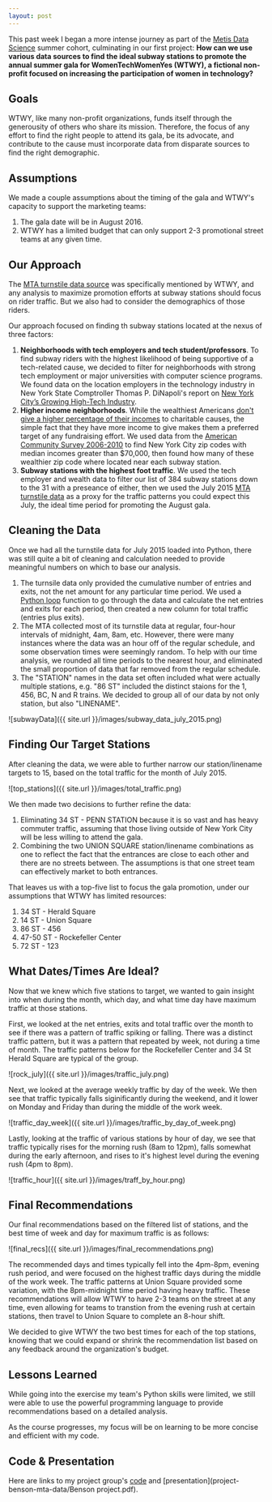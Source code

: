 ```yaml
---
layout: post
---
```


This past week I began a more intense journey as part of the [Metis Data Science](http://www.thisismetis.com/data-science) summer cohort, culminating in our first project: **How can we use various data sources to find the ideal subway stations to promote the annual summer gala for WomenTechWomenYes (WTWY), a fictional non-profit focused on increasing the participation of women in technology?**

## Goals

WTWY, like many non-profit organizations, funds itself through the generousity of others who share its mission. Therefore, the focus of any effort to find the right people to attend its gala, be its advocate, and contribute to the cause must incorporate data from disparate sources to find the right demographic.

## Assumptions

We made a couple assumptions about the timing of the gala and WTWY's capacity to support the marketing teams:
1. The gala date will be in August 2016.
2. WTWY has a limited budget that can only support 2-3 promotional street teams at any given time.

## Our Approach

The [MTA turnstile data source](http://web.mta.info/developers/turnstile.html) was specifically mentioned by WTWY, and any analysis to maximize promotion efforts at subway stations should focus on rider traffic. But we also had to consider the demographics of those riders.

Our approach focused on finding th subway stations located at the nexus of three factors:

1. **Neighborhoods with tech employers and tech student/professors**. To find subway riders with the highest likelihood of being supportive of a tech-related cause, we decided to filter for neighborhoods with strong tech employment or major universities with computer science programs. We found data on the location employers in the technology industry in New York State Comptroller Thomas P. DiNapoli's report on [New York City’s Growing High-Tech Industry](https://www.osc.state.ny.us/osdc/rpt2-2015.pdf).
2. **Higher income neighborhoods**. While the wealthiest Americans [don't give a higher percentage of their incomes](https://philanthropy.com/article/As-Wealthy-Give-Smaller-Share/152481) to charitable causes, the simple fact that they have more income to give makes them a preferred target of any fundraising effort. We used data from the [American Community Survey 2006-2010](https://www.census.gov/programs-surveys/acs/data.html) to find New York City zip codes with median incomes greater than $70,000, then found how many of these wealthier zip code where located near each subway station.
3. **Subway stations with the highest foot traffic**. We used the tech employer and wealth data to filter our list of 384 subway stations down to the 31 with a preseance of either, then we used the July 2015 [MTA turnstile data](http://web.mta.info/developers/turnstile.html) as a proxy for the traffic patterns you could expect this July, the ideal time period for promoting the August gala.

## Cleaning the Data

Once we had all the turnstile data for July 2015 loaded into Python, there was still quite a bit of cleaning and calculation needed to provide meaningful numbers on which to base our analysis. 

1. The turnsile data only provided the cumulative number of entries and exits, not the net amount for any particular time period. We used a [Python loop](http://www.tutorialspoint.com/python/python_loops.htm) function to go through the data and calculate the net entries and exits for each period, then created a new column for total traffic (entries plus exits).
2. The MTA collected most of its turnstile data at regular, four-hour intervals of midnight, 4am, 8am, etc. However, there were many instances where the data was an hour off of the regular schedule, and some observation times were seemingly random. To help with our time analysis, we rounded all time periods to the nearest hour, and eliminated the small proportion of data that far removed from the regular schedule.
3. The "STATION" names in the data set often included what were actually multiple stations, e.g. "86 ST" included the distinct staions for the 1, 456, BC, N and R trains. We decided to group all of our data by not only station, but also "LINENAME".

![subwayData]({{ site.url }}/images/subway_data_july_2015.png)

## Finding Our Target Stations

After cleaning the data, we were able to further narrow our station/linename targets to 15, based on the total traffic for the month of July 2015.

![top_stations]({{ site.url }}/images/total_traffic.png)

We then made two decisions to further refine the data:
1. Eliminating 34 ST - PENN STATION because it is so vast and has heavy commuter traffic, assuming that those living outside of New York City will be less willing to attend the gala.
2. Combining the two UNION SQUARE station/linename combinations as one to reflect the fact that the entrances are close to each other and there are no streets between. The assumptions is that one street team can effectively market to both entrances.

That leaves us with a top-five list to focus the gala promotion, under our assumptions that WTWY has limited resources:
1. 34 ST - Herald Square
2. 14 ST - Union Square
3. 86 ST - 456
4. 47-50 ST - Rockefeller Center
5. 72 ST - 123

## What Dates/Times Are Ideal?

Now that we knew which five stations to target, we wanted to gain insight into when during the month, which day, and what time day have maximum traffic at those stations.

First, we looked at the net entries, exits and total traffic over the month to see if there was a pattern of traffic spiking or falling. There was a distinct traffic pattern, but it was a pattern that repeated by week, not during a time of month. The traffic patterns below for the Rockefeller Center and 34 St Herald Square are typical of the group.

![rock_july]({{ site.url }}/images/traffic_july.png)


Next, we looked at the average weekly traffic by day of the week. We then see that traffic typically falls siginificantly during the weekend, and it lower on Monday and Friday than during the middle of the work week.

![traffic_day_week]({{ site.url }}/images/traffic_by_day_of_week.png)


Lastly, looking at the traffic of various stations by hour of day, we see that traffic typically rises for the morning rush (8am to 12pm), falls somewhat during the early afternoon, and rises to it's highest level during the evening rush (4pm to 8pm).

![traffic_hour]({{ site.url }}/images/traff_by_hour.png)

## Final Recommendations

Our final recommendations based on the filtered list of stations, and the best time of week and day for maximum traffic is as follows:

![final_recs]({{ site.url }}/images/final_recommendations.png)

The recommended days and times typically fell into the 4pm-8pm, evening rush period, and were focused on the highest traffic days during the middle of the work week. The traffic patterns at Union Square provided some variation, with the 8pm-midnight time period having heavy traffic. These recommendations will allow WTWY to have 2-3 teams on the street at any time, even allowing for teams to transtion from the evening rush at certain stations, then travel to Union Square to complete an 8-hour shift.

We decided to give WTWY the two best times for each of the top stations, knowing that we could expand or shrink the recommendation list based on any feedback around the organization's budget.

## Lessons Learned

While going into the exercise my team's Python skills were limited, we still were able to use the powerful programming language to provide recommendations based on a detailed analysis. 

As the course progresses, my focus will be on learning to be more concise and efficient with my code.

## Code & Presentation

Here are links to my project group's [code](project-benson-mta-data/mta_july_2015.ipynb) and [presentation](project-benson-mta-data/Benson project.pdf).
